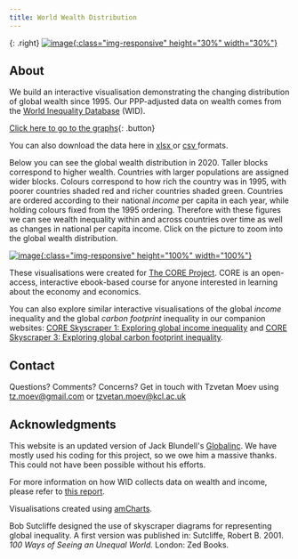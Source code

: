 ```yaml
---
title: World Wealth Distribution
---
```



{: .right}
[![image](/img/core_logo_no_strapline_no_background.png){:class="img-responsive" height="30%" width="30%"}](http://www.core-econ.org/)

## About

We build an interactive visualisation demonstrating the changing distribution of global wealth since 1995. Our PPP-adjusted data on wealth comes from the [World Inequality Database](https://wid.world//) (WID).

[Click here to go to the graphs](html/fig_1995.html){: .button}

You can also download the data here in <a href="https://raw.githubusercontent.com/tzvetanmoev/core-skyscraper-2-wealth/master/wid_wealth_usd21_wide.xlsx" download ="download"> xlsx </a> or <a href="https://raw.githubusercontent.com/tzvetanmoev/core-skyscraper-2-wealth/master/wid_wealth_usd21_wide.csv" download ="download"> csv </a> formats.
 
Below you can see the global wealth distribution in 2020. Taller blocks correspond to higher wealth. Countries with larger populations are assigned wider blocks. Colours correspond to how rich the country was in 1995, with poorer countries shaded red and richer countries shaded green. Countries are ordered according to their national *income* per capita in each year, while holding colours fixed from the 1995 ordering. Therefore with these figures we can see wealth inequality within and across countries over time as well as changes in national per capita income. Click on the picture to zoom into the global wealth distribution.

[![image](/img/fig_2020.png){:class="img-responsive" height="100%" width="100%"}](html/fig_2020.html)

These visualisations were created for [The CORE Project](http://www.core-econ.org/). CORE is an open-access, interactive ebook-based course for anyone interested in learning about the economy and economics.

You can also explore similar interactive visualisations of the global *income* inequality and the global *carbon footprint* inequality in our companion websites:  [CORE Skyscraper 1: Exploring global income inequality](https://tzvetanmoev.github.io/core-skyscraper-1-income/) and [CORE Skyscraper 3: Exploring global carbon footprint inequality](https://tzvetanmoev.github.io/core-skyscraper-3-carbon/).


## Contact

Questions? Comments? Concerns? Get in touch with Tzvetan Moev using tz.moev@gmail.com or tzvetan.moev@kcl.ac.uk

## Acknowledgments

This website is an updated version of Jack Blundell's <a href="https://jackblun.github.io/Globalinc/">Globalinc</a>. We have mostly used his coding for this project, so we owe him a massive thanks. This could not have been possible without his efforts. 

For more information on how WID collects data on wealth and income, please refer to [this report](https://wid.world/news-article/2020-distributional-national-accounts-guidelines-dina/).

Visualisations created using [amCharts](https://www.amcharts.com/). 

Bob Sutcliffe designed the use of skyscraper diagrams for representing global inequality. A first version was published in: Sutcliffe, Robert B. 2001. *100 Ways of Seeing an Unequal World.* London: Zed Books.




